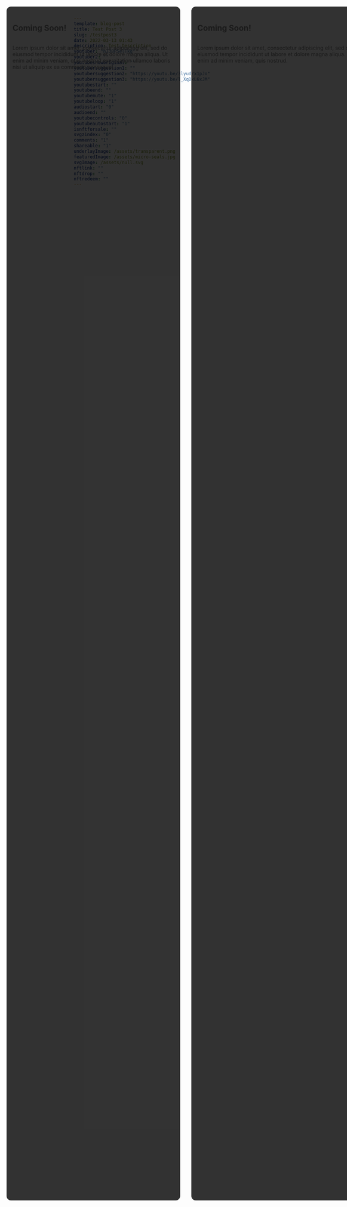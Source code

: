 ```yaml
---
template: blog-post
title: Test Post 3
slug: /testpost3
date: 2022-03-13 01:43
description: Test Description
youtuber: "nJ38P5elTkg"
youtuber2: ""
youtubeshoworiginal: ""
youtubersuggestion1: ""
youtubersuggestion2: "https://youtu.be/3lyudrx1pJo"
youtubersuggestion3: "https://youtu.be/l_XqDxL6xJM"
youtubestart: ""
youtubeend: ""
youtubemute: "1"
youtubeloop: "1"
audiostart: "0"
audioend: ""
youtubecontrols: "0"
youtubeautostart: "1"
isnftforsale: ""
svgzindex: "0"
comments: "1"
shareable: "1"
underlayImage: /assets/transparent.png
featuredImage: /assets/micro-seals.jpg
svgImage: /assets/null.svg
nftlink: ""
nftdrop: ""
nftredeem: ""
---
```


<!-- lYGald0tFro -->

<div class="" style="display:flex; justify-content:center; gap:30px; width:100vw; height:80vh; position:absolute; top:30px; left:0; border:0px solid yellow; padding:0 3rem;">

<div class="" style="display:flex; flex-direction:column; width:50%; height:; border:0px solid yellow; position:relative; top:10px; left:0;	background: rgba(0,0,0,0.80); padding:1rem; margin:0 auto; border-radius:12px;">
        <h2 class="">Coming Soon!</h2>
        <p>Lorem ipsum dolor sit amet, consectetur adipiscing elit, sed do eiusmod tempor incididunt ut labore et dolore magna aliqua. Ut enim ad minim veniam, quis nostrud exercitation ullamco laboris nisi ut aliquip ex ea commodo consequat.</p>
</div>
<div class="" style="display:flex; flex-direction:column; font-size:; width:50%; height:; border:0px solid yellow; position:relative; top:10px; left:0;	background: rgba(0,0,0,0.80); padding:1rem; margin:0 auto; border-radius:12px;">
        <h2 class="">Coming Soon!</h2>
        <p>Lorem ipsum dolor sit amet, consectetur adipiscing elit, sed do eiusmod tempor incididunt ut labore et dolore magna aliqua. Ut enim ad minim veniam, quis nostrud.</p>
</div>

</div>


<!-- 6hB3S9bIaco -->

<!-- 
/assets/swd-foreground.png

/assets/transparent.png

 -->



 

 

<!-- lYGald0tFro SOUNDTRACK 45> -->
<!-- qzuM2XTnpSA OPERA 32-45 -->
